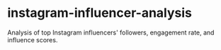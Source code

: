 # instagram-influencer-analysis
Analysis of top Instagram influencers' followers, engagement rate, and influence scores.
